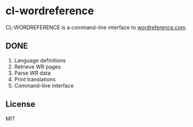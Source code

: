 # cl-wordreference

CL-WORDREFERENCE is a command-line interface to [wordreference.com](https://wordreference.com).

## DONE

1. Language definitions
2. Retrieve WR pages
3. Parse WR data
4. Print translations
5. Command-line interface

## License

MIT
